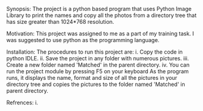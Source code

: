 Synopsis:
The project is a python based program that uses Python Image Library to print the names and copy all the photos from a directory tree that has size greater than 1024*768 resolution. 

Motivation:
This project was assigned to me as a part of my training task. I was suggested to use python as the programming language.

Installation:
The procedures to run this project are:
i. Copy the code in python IDLE.
ii. Save the project in any folder with numerous pictures.
iii. Create a new folder named 'Matched' in the parent directory.
iv. You can run the project module by pressing F5 on your keyboard
    As the program runs, it displays the name, format and size of all the pictures in your directory tree and copies the pictures to the folder named 'Matched' in parent directory.
    
Refrences:
i.
